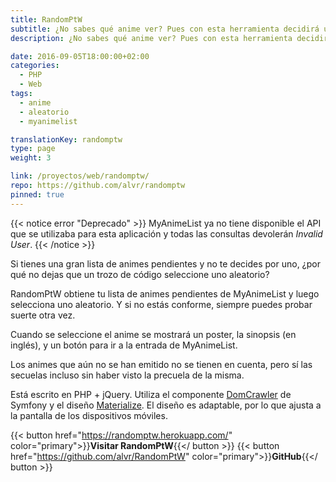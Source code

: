 ```yaml
---
title: RandomPtW
subtitle: ¿No sabes qué anime ver? Pues con esta herramienta decidirá uno por ti
description: ¿No sabes qué anime ver? Pues con esta herramienta decidirá uno por ti.

date: 2016-09-05T18:00:00+02:00
categories: 
  - PHP
  - Web
tags: 
  - anime
  - aleatorio
  - myanimelist

translationKey: randomptw
type: page
weight: 3

link: /proyectos/web/randomptw/
repo: https://github.com/alvr/randomptw
pinned: true
---
```

{{< notice error "Deprecado" >}}
MyAnimeList ya no tiene disponible el API que se utilizaba para esta aplicación y todas las consultas devolerán *Invalid User*.
{{< /notice >}}

Si tienes una gran lista de animes pendientes y no te decides por uno, ¿por qué no dejas que un trozo de código seleccione uno aleatorio?

RandomPtW obtiene tu lista de animes pendientes de MyAnimeList y luego selecciona uno aleatorio. Y si no estás conforme, siempre puedes probar suerte otra vez.

Cuando se seleccione el anime se mostrará un poster, la sinopsis (en inglés), y un botón para ir a la entrada de MyAnimeList.

Los animes que aún no se han emitido no se tienen en cuenta, pero sí las secuelas incluso sin haber visto la precuela de la misma.

Está escrito en PHP + jQuery. Utiliza el componente [DomCrawler](http://symfony.com/doc/current/components/dom_crawler.html) de Symfony y el diseño [Materialize](https://getmdl.io/). El diseño es adaptable, por lo que ajusta a la pantalla de los dispositivos móviles.

{{< button href="https://randomptw.herokuapp.com/" color="primary">}}**Visitar RandomPtW**{{</ button >}}
{{< button href="https://github.com/alvr/RandomPtW" color="primary">}}**GitHub**{{</ button >}}
